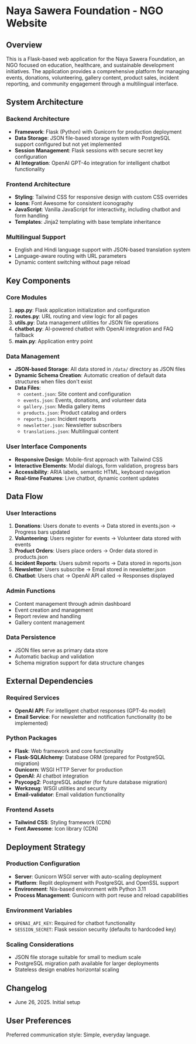 # Naya Sawera Foundation - NGO Website

## Overview

This is a Flask-based web application for the Naya Sawera Foundation, an NGO focused on education, healthcare, and sustainable development initiatives. The application provides a comprehensive platform for managing events, donations, volunteering, gallery content, product sales, incident reporting, and community engagement through a multilingual interface.

## System Architecture

### Backend Architecture
- **Framework**: Flask (Python) with Gunicorn for production deployment
- **Data Storage**: JSON file-based storage system with PostgreSQL support configured but not yet implemented
- **Session Management**: Flask sessions with secure secret key configuration
- **AI Integration**: OpenAI GPT-4o integration for intelligent chatbot functionality

### Frontend Architecture
- **Styling**: Tailwind CSS for responsive design with custom CSS overrides
- **Icons**: Font Awesome for consistent iconography
- **JavaScript**: Vanilla JavaScript for interactivity, including chatbot and form handling
- **Templates**: Jinja2 templating with base template inheritance

### Multilingual Support
- English and Hindi language support with JSON-based translation system
- Language-aware routing with URL parameters
- Dynamic content switching without page reload

## Key Components

### Core Modules
1. **app.py**: Flask application initialization and configuration
2. **routes.py**: URL routing and view logic for all pages
3. **utils.py**: Data management utilities for JSON file operations
4. **chatbot.py**: AI-powered chatbot with OpenAI integration and FAQ fallback
5. **main.py**: Application entry point

### Data Management
- **JSON-based Storage**: All data stored in `/data/` directory as JSON files
- **Dynamic Schema Creation**: Automatic creation of default data structures when files don't exist
- **Data Files**:
  - `content.json`: Site content and configuration
  - `events.json`: Events, donations, and volunteer data
  - `gallery.json`: Media gallery items
  - `products.json`: Product catalog and orders
  - `reports.json`: Incident reports
  - `newsletter.json`: Newsletter subscribers
  - `translations.json`: Multilingual content

### User Interface Components
- **Responsive Design**: Mobile-first approach with Tailwind CSS
- **Interactive Elements**: Modal dialogs, form validation, progress bars
- **Accessibility**: ARIA labels, semantic HTML, keyboard navigation
- **Real-time Features**: Live chatbot, dynamic content updates

## Data Flow

### User Interactions
1. **Donations**: Users donate to events → Data stored in events.json → Progress bars updated
2. **Volunteering**: Users register for events → Volunteer data stored with events
3. **Product Orders**: Users place orders → Order data stored in products.json
4. **Incident Reports**: Users submit reports → Data stored in reports.json
5. **Newsletter**: Users subscribe → Email stored in newsletter.json
6. **Chatbot**: Users chat → OpenAI API called → Responses displayed

### Admin Functions
- Content management through admin dashboard
- Event creation and management
- Report review and handling
- Gallery content management

### Data Persistence
- JSON files serve as primary data store
- Automatic backup and validation
- Schema migration support for data structure changes

## External Dependencies

### Required Services
- **OpenAI API**: For intelligent chatbot responses (GPT-4o model)
- **Email Service**: For newsletter and notification functionality (to be implemented)

### Python Packages
- **Flask**: Web framework and core functionality
- **Flask-SQLAlchemy**: Database ORM (prepared for PostgreSQL migration)
- **Gunicorn**: WSGI HTTP Server for production
- **OpenAI**: AI chatbot integration
- **Psycopg2**: PostgreSQL adapter (for future database migration)
- **Werkzeug**: WSGI utilities and security
- **Email-validator**: Email validation functionality

### Frontend Assets
- **Tailwind CSS**: Styling framework (CDN)
- **Font Awesome**: Icon library (CDN)

## Deployment Strategy

### Production Configuration
- **Server**: Gunicorn WSGI server with auto-scaling deployment
- **Platform**: Replit deployment with PostgreSQL and OpenSSL support
- **Environment**: Nix-based environment with Python 3.11
- **Process Management**: Gunicorn with port reuse and reload capabilities

### Environment Variables
- `OPENAI_API_KEY`: Required for chatbot functionality
- `SESSION_SECRET`: Flask session security (defaults to hardcoded key)

### Scaling Considerations
- JSON file storage suitable for small to medium scale
- PostgreSQL migration path available for larger deployments
- Stateless design enables horizontal scaling

## Changelog

- June 26, 2025. Initial setup

## User Preferences

Preferred communication style: Simple, everyday language.